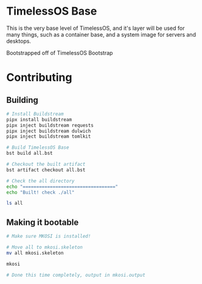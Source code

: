 # TimelessOS Base

This is the very base level of TimelessOS, and it's layer will be used for many things, such as a container base, and a system image for servers and desktops.

Bootstrapped off of TimelessOS Bootstrap

# Contributing

## Building

```bash
# Install Buildstream
pipx install buildstream
pipx inject buildstream requests
pipx inject buildstream dulwich
pipx inject buildstream tomlkit

# Build TimelessOS Base
bst build all.bst

# Checkout the built artifact
bst artifact checkout all.bst

# Check the all directory
echo "=================================="
echo "Built! check ./all"

ls all
```

## Making it bootable

```bash
# Make sure MKOSI is installed!

# Move all to mkosi.skeleton
mv all mkosi.skeleton

mkosi

# Done this time completely, output in mkosi.output
```
